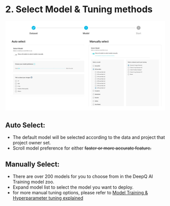# 2. Select Model & Tuning methods

![](<../../.gitbook/assets/select model (1).jpg>)

## Auto Select:

* The default model will be selected according to the data and project that project owner set.&#x20;
* Scroll model preference for either ~~faster or more accurate feature.~~&#x20;

## Manually Select:

* There are over 200 models for you to choose from in the DeepQ AI Training model zoo.&#x20;
* Expand model list to select the model you want to deploy.&#x20;
* for more manual tuning options, please refer to [Model Training & Hyperparameter tuning explained](../model-training-and-hyperparameter-tuning-explained.md)
